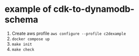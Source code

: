 # example of cdk-to-dynamodb-schema

1. Create aws profile `aws configure --profile c2dexample`
2. `docker compose up`
3. `make init`
4. `make check`
